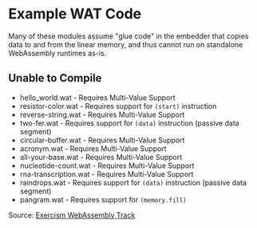 # Example WAT Code

Many of these modules assume "glue code" in the embedder that copies data to and from the linear memory, and thus cannot run on standalone WebAssembly runtimes as-is.

## Unable to Compile
- hello_world.wat - Requires Multi-Value Support
- resistor-color.wat - Requires support for `(start)` instruction
- reverse-string.wat - Requires Multi-Value Support
- two-fer.wat - Requires support for `(data)` instruction (passive data segment)
- circular-buffer.wat - Requires Multi-Value Support
- acronym.wat - Requires Multi-Value Support
- all-your-base.wat - Requires Multi-Value Support
- nucleotide-count.wat - Requires Multi-Value Support
- rna-transcription.wat - Requires Multi-Value Support
- raindrops.wat - Requires support for `(data)` instruction (passive data segment)
- pangram.wat - Requires support for `(memory.fill)`

Source: [Exercism WebAssembly Track](https://exercism.org/tracks/wasm)
